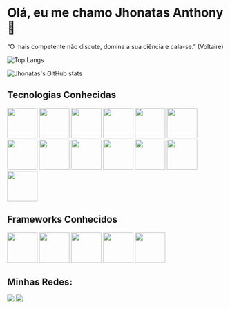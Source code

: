 # Olá, eu me chamo Jhonatas Anthony 👋

“O mais competente não discute, domina a sua ciência e cala-se.” (Voltaire)

![Top Langs](https://github-readme-stats.vercel.app/api/top-langs/?username=Jhonatas-Anthony&hide=TeX&layout=compact)

![Jhonatas's GitHub stats](https://github-readme-stats.vercel.app/api?username=Jhonatas-Anthony\&rank_icon=github)

<div>
  <h2>Tecnologias Conhecidas</h2>
  <img height="70px" src="https://cdn.jsdelivr.net/gh/devicons/devicon/icons/figma/figma-original.svg" />
  <img height="70px" src="https://cdn.jsdelivr.net/gh/devicons/devicon/icons/javascript/javascript-original.svg" />
  <img height='70px'src="https://cdn.jsdelivr.net/gh/devicons/devicon/icons/typescript/typescript-original.svg" />
  <img height="70px" src="https://cdn.jsdelivr.net/gh/devicons/devicon/icons/html5/html5-plain-wordmark.svg" />
  <img height="70px" src="https://cdn.jsdelivr.net/gh/devicons/devicon/icons/css3/css3-plain-wordmark.svg" />
  <img height="70px" src="https://cdn.jsdelivr.net/gh/devicons/devicon/icons/python/python-original-wordmark.svg" />
  <img height="70px" src="https://cdn.jsdelivr.net/gh/devicons/devicon/icons/mysql/mysql-original-wordmark.svg" />
  <img height="70px" src="https://cdn.jsdelivr.net/gh/devicons/devicon/icons/postgresql/postgresql-original-wordmark.svg" />
  <img height="70px" src="https://cdn.jsdelivr.net/gh/devicons/devicon/icons/mongodb/mongodb-original-wordmark.svg" />
  <img height="70px" src="https://cdn.jsdelivr.net/gh/devicons/devicon/icons/cplusplus/cplusplus-original.svg" />
  <img height="70px" src="https://cdn.jsdelivr.net/gh/devicons/devicon/icons/git/git-original-wordmark.svg" />   
  <img height="70px" src="https://cdn.jsdelivr.net/gh/devicons/devicon/icons/github/github-original.svg" />
  <img height="70px" src="https://cdn.jsdelivr.net/gh/devicons/devicon/icons/docker/docker-original-wordmark.svg" />

  <h2>Frameworks Conhecidos</h2>
  <img height="70px" src="https://cdn.jsdelivr.net/gh/devicons/devicon/icons/react/react-original-wordmark.svg" />
  <img height="70px" src="https://cdn.jsdelivr.net/gh/devicons/devicon/icons/vuejs/vuejs-original-wordmark.svg" />
  <img height="70px" src="https://cdn.jsdelivr.net/gh/devicons/devicon/icons/adonisjs/adonisjs-original.svg" />    
  <img height="70px" src="https://cdn.jsdelivr.net/gh/devicons/devicon/icons/nodejs/nodejs-plain.svg" />
  <img height="70px" src="https://cdn.jsdelivr.net/gh/devicons/devicon/icons/express/express-original.svg" />          
          
</div>
<div>
  <h2>Minhas Redes:</h2>
  <a href="mailto:jhonatasanthony6@gmail.com" target="_blank"><img src="https://img.shields.io/badge/Gmail-D14836?style=for-the-badge&logo=gmail&logoColor=white" /></a>
  <a href="https://www.linkedin.com/in/jhonatas-anthony-bb1576247/" target="_blank"><img src="https://img.shields.io/badge/LinkedIn-0077B5?style=for-the-badge&logo=linkedin&logoColor=white" /></a>
</div
